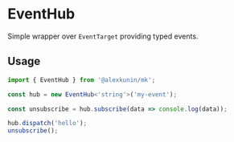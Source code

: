 # EventHub

Simple wrapper over `EventTarget` providing typed events.

## Usage

```ts
import { EventHub } from '@alexkunin/mk';

const hub = new EventHub<'string'>('my-event');

const unsubscribe = hub.subscribe(data => console.log(data));

hub.dispatch('hello');
unsubscribe();
```
